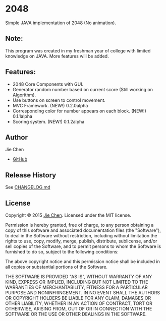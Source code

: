 # 2048
Simple JAVA implementation of 2048 (No animation).


Note:
-----
This program was created in my freshman year of college with limited knowledge on JAVA. More features will be added.

Features:
-----------------
 - 2048 Core Components with GUI. 
 - Generator random number based on current score (Still working on Algorithm). 
 - Use buttons on screen to control movement.
 - MVC Framework. (NEW!) 0.2.0alpha
 - Corresponding color for number appears on each block. (NEW!) 0.1.1alpha
 - Scoring system. (NEW!) 0.1.2alpha

Author
------
Jie Chen
 - [GitHub](https://github.com/JChenByte) 


Release History
---------------
See [CHANGELOG.md](https://github.com/JChenByte/2048/blob/master/CHANGELOG.md)

License
-------
Copyright © 2015 [Jie Chen](https://github.com/JChenByte). Licensed under the MIT license.

Permission is hereby granted, free of charge, to any person obtaining a copy
of this software and associated documentation files (the "Software"), to deal
in the Software without restriction, including without limitation the rights
to use, copy, modify, merge, publish, distribute, sublicense, and/or sell
copies of the Software, and to permit persons to whom the Software is
furnished to do so, subject to the following conditions:

The above copyright notice and this permission notice shall be included in
all copies or substantial portions of the Software.

THE SOFTWARE IS PROVIDED "AS IS", WITHOUT WARRANTY OF ANY KIND, EXPRESS OR
IMPLIED, INCLUDING BUT NOT LIMITED TO THE WARRANTIES OF MERCHANTABILITY,
FITNESS FOR A PARTICULAR PURPOSE AND NONINFRINGEMENT. IN NO EVENT SHALL THE
AUTHORS OR COPYRIGHT HOLDERS BE LIABLE FOR ANY CLAIM, DAMAGES OR OTHER
LIABILITY, WHETHER IN AN ACTION OF CONTRACT, TORT OR OTHERWISE, ARISING FROM,
OUT OF OR IN CONNECTION WITH THE SOFTWARE OR THE USE OR OTHER DEALINGS IN
THE SOFTWARE.
